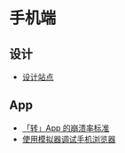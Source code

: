 # 手机端

## 设计

- [设计站点](./design/site.md)

## App

- [「转」App 的崩溃率标准](./tech/standard-for-best-app.md)
- [使用模拟器调试手机浏览器](./tech/debug-with-chrome.md)